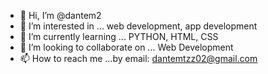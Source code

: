 - 👋 Hi, I’m @dantem2
- 👀 I’m interested in ... web development, app development
- 🌱 I’m currently learning ... PYTHON, HTML, CSS
- 💞️ I’m looking to collaborate on ... Web Development
- 📫 How to reach me ...by email: dantemtzz02@gmail.com

<!---
dantem2/dantem2 is a ✨ special ✨ repository because its `README.md` (this file) appears on your GitHub profile.
You can click the Preview link to take a look at your changes.
--->
